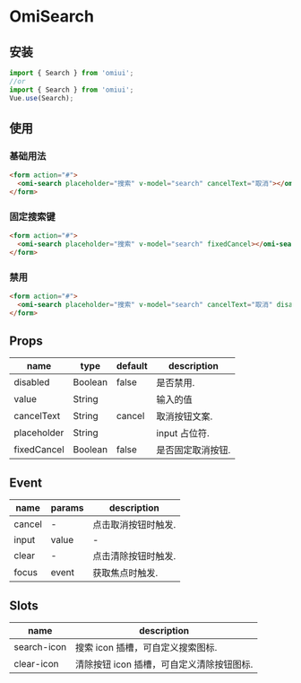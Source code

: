 # OmiSearch

## 安装

```js
import { Search } from 'omiui';
//or
import { Search } from 'omiui';
Vue.use(Search);
```

## 使用

### 基础用法

```html
<form action="#">
  <omi-search placeholder="搜索" v-model="search" cancelText="取消"></omi-search>
</form>
```

### 固定搜索键

```html
<form action="#">
  <omi-search placeholder="搜索" v-model="search" fixedCancel></omi-search>
</form>
```

### 禁用

```html
<form action="#">
  <omi-search placeholder="搜索" v-model="search" cancelText="取消" disabled></omi-search>
</form>
```

## Props

| name        | type    | default | description       |
| ----------- | ------- | ------- | ----------------- |
| disabled    | Boolean | false   | 是否禁用.         |
| value       | String  |         | 输入的值          |
| cancelText  | String  | cancel  | 取消按钮文案.     |
| placeholder | String  |         | input 占位符.     |
| fixedCancel | Boolean | false   | 是否固定取消按钮. |

## Event

| name   | params | description         |
| ------ | ------ | ------------------- |
| cancel | -      | 点击取消按钮时触发. |
| input  | value  | -                   |
| clear  | -      | 点击清除按钮时触发. |
| focus  | event  | 获取焦点时触发.     |

## Slots

| name        | description                               |
| ----------- | ----------------------------------------- |
| search-icon | 搜索 icon 插槽，可自定义搜索图标.         |
| clear-icon  | 清除按钮 icon 插槽，可自定义清除按钮图标. |
